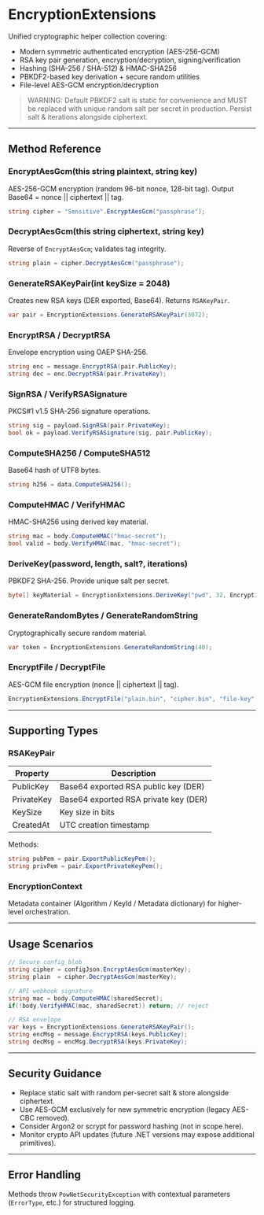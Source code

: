 # EncryptionExtensions

Unified cryptographic helper collection covering:
- Modern symmetric authenticated encryption (AES-256-GCM)
- RSA key pair generation, encryption/decryption, signing/verification
- Hashing (SHA-256 / SHA-512) & HMAC-SHA256
- PBKDF2-based key derivation + secure random utilities
- File-level AES-GCM encryption/decryption

> WARNING: Default PBKDF2 salt is static for convenience and MUST be replaced with unique random salt per secret in production. Persist salt & iterations alongside ciphertext.

---
## Method Reference

### EncryptAesGcm(this string plaintext, string key)
AES-256-GCM encryption (random 96-bit nonce, 128-bit tag). Output Base64 = nonce || ciphertext || tag.
```csharp
string cipher = "Sensitive".EncryptAesGcm("passphrase");
```

### DecryptAesGcm(this string ciphertext, string key)
Reverse of `EncryptAesGcm`; validates tag integrity.
```csharp
string plain = cipher.DecryptAesGcm("passphrase");
```

### GenerateRSAKeyPair(int keySize = 2048)
Creates new RSA keys (DER exported, Base64). Returns `RSAKeyPair`.
```csharp
var pair = EncryptionExtensions.GenerateRSAKeyPair(3072);
```

### EncryptRSA / DecryptRSA
Envelope encryption using OAEP SHA-256.
```csharp
string enc = message.EncryptRSA(pair.PublicKey);
string dec = enc.DecryptRSA(pair.PrivateKey);
```

### SignRSA / VerifyRSASignature
PKCS#1 v1.5 SHA-256 signature operations.
```csharp
string sig = payload.SignRSA(pair.PrivateKey);
bool ok = payload.VerifyRSASignature(sig, pair.PublicKey);
```

### ComputeSHA256 / ComputeSHA512
Base64 hash of UTF8 bytes.
```csharp
string h256 = data.ComputeSHA256();
```

### ComputeHMAC / VerifyHMAC
HMAC-SHA256 using derived key material.
```csharp
string mac = body.ComputeHMAC("hmac-secret");
bool valid = body.VerifyHMAC(mac, "hmac-secret");
```

### DeriveKey(password, length, salt?, iterations)
PBKDF2 SHA-256. Provide unique salt per secret.
```csharp
byte[] keyMaterial = EncryptionExtensions.DeriveKey("pwd", 32, EncryptionExtensions.GenerateRandomBytes(16));
```

### GenerateRandomBytes / GenerateRandomString
Cryptographically secure random material.
```csharp
var token = EncryptionExtensions.GenerateRandomString(40);
```

### EncryptFile / DecryptFile
AES-GCM file encryption (nonce || ciphertext || tag).
```csharp
EncryptionExtensions.EncryptFile("plain.bin", "cipher.bin", "file-key");
```

---
## Supporting Types
### RSAKeyPair
| Property | Description |
|----------|-------------|
| PublicKey | Base64 exported RSA public key (DER) |
| PrivateKey | Base64 exported RSA private key (DER) |
| KeySize | Key size in bits |
| CreatedAt | UTC creation timestamp |

Methods:
```csharp
string pubPem = pair.ExportPublicKeyPem();
string privPem = pair.ExportPrivateKeyPem();
```

### EncryptionContext
Metadata container (Algorithm / KeyId / Metadata dictionary) for higher-level orchestration.

---
## Usage Scenarios
```csharp
// Secure config blob
string cipher = configJson.EncryptAesGcm(masterKey);
string plain  = cipher.DecryptAesGcm(masterKey);

// API webhook signature
string mac = body.ComputeHMAC(sharedSecret);
if(!body.VerifyHMAC(mac, sharedSecret)) return; // reject

// RSA envelope
var keys = EncryptionExtensions.GenerateRSAKeyPair();
string encMsg = message.EncryptRSA(keys.PublicKey);
string decMsg = encMsg.DecryptRSA(keys.PrivateKey);
```

---
## Security Guidance
- Replace static salt with random per-secret salt & store alongside ciphertext.
- Use AES-GCM exclusively for new symmetric encryption (legacy AES-CBC removed).
- Consider Argon2 or scrypt for password hashing (not in scope here).
- Monitor crypto API updates (future .NET versions may expose additional primitives).

---
## Error Handling
Methods throw `PowNetSecurityException` with contextual parameters (`ErrorType`, etc.) for structured logging.
